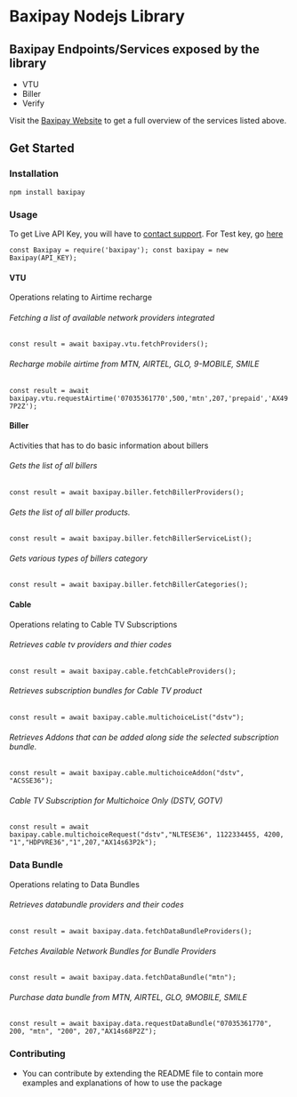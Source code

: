 # Baxipay Nodejs Library

## Baxipay Endpoints/Services exposed by the library

- VTU
- Biller
- Verify

Visit the [Baxipay Website](https://www.baxipay.com.ng/) to get a full overview of the services listed above.

## Get Started

### Installation

`npm install baxipay`

### Usage

To get Live API Key, you will have to [contact support](https://mail.google.com/mail/?extsrc=mailto&url=mailto%3Adev%40baxi.com.ng).
For Test key, go [here](https://payments.baxipay.com.ng//api/documentation)

`const Baxipay = require('baxipay'); const baxipay = new Baxipay(API_KEY);`

#### VTU

Operations relating to Airtime recharge

###### Fetching a list of available network providers integrated

`const result = await baxipay.vtu.fetchProviders();`

###### Recharge mobile airtime from MTN, AIRTEL, GLO, 9-MOBILE, SMILE

`const result = await baxipay.vtu.requestAirtime('07035361770',500,'mtn',207,'prepaid','AX497P2Z');`

#### Biller

Activities that has to do basic information about billers

###### Gets the list of all billers

`const result = await baxipay.biller.fetchBillerProviders();`

###### Gets the list of all biller products.

`const result = await baxipay.biller.fetchBillerServiceList();`

###### Gets various types of billers category

`const result = await baxipay.biller.fetchBillerCategories();`

#### Cable

Operations relating to Cable TV Subscriptions

###### Retrieves cable tv providers and thier codes

`const result = await baxipay.cable.fetchCableProviders();`

###### Retrieves subscription bundles for Cable TV product

`const result = await baxipay.cable.multichoiceList("dstv");`

###### Retrieves Addons that can be added along side the selected subscription bundle.

`const result = await baxipay.cable.multichoiceAddon("dstv", "ACSSE36");`

###### Cable TV Subscription for Multichoice Only (DSTV, GOTV)

`const result = await baxipay.cable.multichoiceRequest("dstv","NLTESE36", 1122334455, 4200, "1","HDPVRE36","1",207,"AX14s63P2k");`

### Data Bundle

Operations relating to Data Bundles

###### Retrieves databundle providers and their codes

`const result = await baxipay.data.fetchDataBundleProviders();`

###### Fetches Available Network Bundles for Bundle Providers

`const result = await baxipay.data.fetchDataBundle("mtn");`

###### Purchase data bundle from MTN, AIRTEL, GLO, 9MOBILE, SMILE

`const result = await baxipay.data.requestDataBundle("07035361770", 200, "mtn", "200", 207,"AX14s68P2Z");`

### Contributing

- You can contribute by extending the README file to contain more examples and explanations of how to use the package
